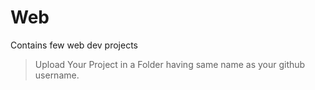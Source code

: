 # Web
Contains few web dev projects
> Upload Your Project in a Folder having same name as your github username.
